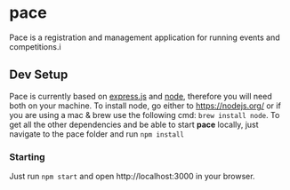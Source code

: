 # pace
Pace is a registration and management application for running events and competitions.i

## Dev Setup
Pace is currently based on [express.js](http://expressjs.com/) and [node](https://nodejs.org), therefore you will need both on
your machine. To install node, go either to https://nodejs.org/ or if you are using a mac & brew use the following cmd: `brew install node`. To get all the other dependencies and be able to start **pace** locally, just navigate to the pace folder and run `npm install`

### Starting
Just run `npm start` and open http://localhost:3000 in your browser. 
